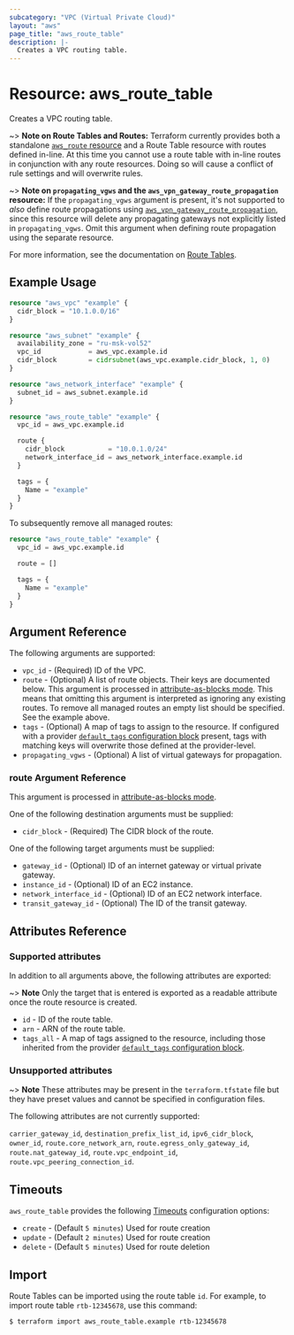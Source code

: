 ```yaml
---
subcategory: "VPC (Virtual Private Cloud)"
layout: "aws"
page_title: "aws_route_table"
description: |-
  Creates a VPC routing table.
---
```


# Resource: aws_route_table

Creates a VPC routing table.

~> **Note on Route Tables and Routes:** Terraform currently
provides both a standalone [`aws_route` resource][tf-route] and a Route Table resource with routes
defined in-line. At this time you cannot use a route table with in-line routes
in conjunction with any route resources. Doing so will cause
a conflict of rule settings and will overwrite rules.

~> **Note on `propagating_vgws` and the `aws_vpn_gateway_route_propagation` resource:**
If the `propagating_vgws` argument is present, it's not supported to _also_
define route propagations using [`aws_vpn_gateway_route_propagation`][tf-vpn-gateway-route-propagation], since
this resource will delete any propagating gateways not explicitly listed in
`propagating_vgws`. Omit this argument when defining route propagation using
the separate resource.

For more information, see the documentation on [Route Tables][route-tables].

## Example Usage

```terraform
resource "aws_vpc" "example" {
  cidr_block = "10.1.0.0/16"
}

resource "aws_subnet" "example" {
  availability_zone = "ru-msk-vol52"
  vpc_id            = aws_vpc.example.id
  cidr_block        = cidrsubnet(aws_vpc.example.cidr_block, 1, 0)
}

resource "aws_network_interface" "example" {
  subnet_id = aws_subnet.example.id
}

resource "aws_route_table" "example" {
  vpc_id = aws_vpc.example.id

  route {
    cidr_block           = "10.0.1.0/24"
    network_interface_id = aws_network_interface.example.id
  }

  tags = {
    Name = "example"
  }
}
```

To subsequently remove all managed routes:

```terraform
resource "aws_route_table" "example" {
  vpc_id = aws_vpc.example.id

  route = []

  tags = {
    Name = "example"
  }
}
```

## Argument Reference

The following arguments are supported:

* `vpc_id` - (Required) ID of the VPC.
* `route` - (Optional) A list of route objects. Their keys are documented below. This argument is processed in [attribute-as-blocks mode](https://www.terraform.io/docs/configuration/attr-as-blocks.html).
This means that omitting this argument is interpreted as ignoring any existing routes. To remove all managed routes an empty list should be specified. See the example above.
* `tags` - (Optional) A map of tags to assign to the resource. If configured with a provider [`default_tags` configuration block][default-tags] present, tags with matching keys will overwrite those defined at the provider-level.
* `propagating_vgws` - (Optional) A list of virtual gateways for propagation.

### route Argument Reference

This argument is processed in [attribute-as-blocks mode](https://www.terraform.io/docs/configuration/attr-as-blocks.html).

One of the following destination arguments must be supplied:

* `cidr_block` - (Required) The CIDR block of the route.

One of the following target arguments must be supplied:

* `gateway_id` - (Optional) ID of an internet gateway or virtual private gateway.
* `instance_id` - (Optional) ID of an EC2 instance.
* `network_interface_id` - (Optional) ID of an EC2 network interface.
* `transit_gateway_id` - (Optional) The ID of the transit gateway.

## Attributes Reference

### Supported attributes

In addition to all arguments above, the following attributes are exported:

~> **Note** Only the target that is entered is exported as a readable
attribute once the route resource is created.

* `id` - ID of the route table.
* `arn` - ARN of the route table.
* `tags_all` - A map of tags assigned to the resource, including those inherited from the provider [`default_tags` configuration block][default-tags].

### Unsupported attributes

~> **Note** These attributes may be present in the `terraform.tfstate` file but they have preset values and cannot be specified in configuration files.

The following attributes are not currently supported:

`carrier_gateway_id`, `destination_prefix_list_id`, `ipv6_cidr_block`, `owner_id`, `route.core_network_arn`, `route.egress_only_gateway_id`, `route.nat_gateway_id`, `route.vpc_endpoint_id`, `route.vpc_peering_connection_id`.

## Timeouts

`aws_route_table` provides the following [Timeouts](https://www.terraform.io/docs/configuration/blocks/resources/syntax.html#operation-timeouts) configuration options:

- `create` - (Default `5 minutes`) Used for route creation
- `update` - (Default `2 minutes`) Used for route creation
- `delete` - (Default `5 minutes`) Used for route deletion

## Import

Route Tables can be imported using the route table `id`. For example, to import
route table `rtb-12345678`, use this command:

```
$ terraform import aws_route_table.example rtb-12345678
```

[default-tags]: https://www.terraform.io/docs/providers/aws/index.html#default_tags-configuration-block
[route-tables]: https://docs.cloud.croc.ru/en/services/networks/routetables.html
[tf-route]: route.html
[tf-vpn-gateway-route-propagation]: vpn_gateway_route_propagation.html
